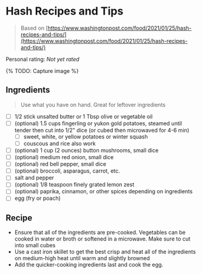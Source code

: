 # Hash Recipes and Tips

> Based on [https://www.washingtonpost.com/food/2021/01/25/hash-recipes-and-tips/](https://www.washingtonpost.com/food/2021/01/25/hash-recipes-and-tips/)

<!-- {cts} rating=0; (User can specify rating on scale of 1-5) -->

Personal rating: *Not yet rated*

<!-- {cte} -->

<!-- {cts} name_image=None; (User can specify image name) -->

{% TODO: Capture image %}

<!-- {cte} -->

## Ingredients

> Use what you have on hand. Great for leftover ingredients

- [ ] 1/2 stick unsalted butter or 1 Tbsp olive or vegetable oil
- [ ] (optional) 1.5 cups fingerling or yukon gold potatoes, steamed until tender then cut into 1/2" dice (or cubed then microwaved for 4-6 min)
    - [ ] sweet, white, or yellow potatoes or winter squash
    - [ ] couscous and rice also work
- [ ] (optional) 1 cup (2 ounces) button mushrooms, small dice
- [ ] (optional) medium red onion, small dice
- [ ] (optional) red bell pepper, small dice
- [ ] (optional) broccoli, asparagus, carrot, etc.
- [ ] salt and pepper
- [ ] (optional) 1/8 teaspoon finely grated lemon zest
- [ ] (optional) paprika, cinnamon, or other spices depending on ingredients
- [ ] egg (fry or poach)

## Recipe

- Ensure that all of the ingredients are pre-cooked. Vegetables can be cooked in water or broth or softened in a microwave. Make sure to cut into small cubes
- Use a cast iron skillet to get the best crisp and heat all of the ingredients on medium-high heat until warm and slightly browned
- Add the quicker-cooking ingredients last and cook the egg.
